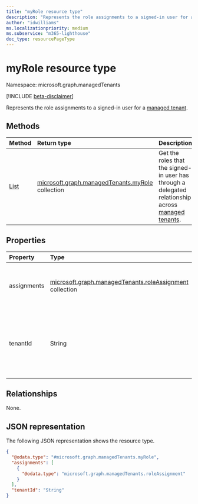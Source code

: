 ```yaml
---
title: "myRole resource type"
description: "Represents the role assignments to a signed-in user for a managed tenant."
author: "idwilliams"
ms.localizationpriority: medium
ms.subservice: "m365-lighthouse"
doc_type: resourcePageType
---
```


# myRole resource type

Namespace: microsoft.graph.managedTenants

[!INCLUDE [beta-disclaimer](../../includes/beta-disclaimer.md)]

Represents the role assignments to a signed-in user for a [managed tenant](../resources/managedtenants-tenant.md).

## Methods
|Method|Return type|Description|
|:---|:---|:---|
|[List](../api/managedtenants-managedtenant-list-myroles.md)|[microsoft.graph.managedTenants.myRole](../resources/managedtenants-myrole.md) collection|Get the roles that the signed-in user has through a delegated relationship across [managed tenants](../resources/managedtenants-tenant.md).|

## Properties
|Property|Type|Description|
|:---|:---|:---|
|assignments|[microsoft.graph.managedTenants.roleAssignment](../resources/managedtenants-roleassignment.md) collection|A collection of role assignments for the [managed tenant](../resources/managedtenants-tenant.md).|
|tenantId|String|The Microsoft Entra tenant identifier for the [managed tenant](../resources/managedtenants-tenant.md). Optional. Read-only.|

## Relationships
None.

## JSON representation
The following JSON representation shows the resource type.
<!-- {
  "blockType": "resource",
  "keyProperty": "id",
  "@odata.type": "microsoft.graph.managedTenants.myRole",
  "openType": false
}
-->
``` json
{
  "@odata.type": "#microsoft.graph.managedTenants.myRole",
  "assignments": [
    {
      "@odata.type": "microsoft.graph.managedTenants.roleAssignment"
    }
  ],
  "tenantId": "String"
}
```
